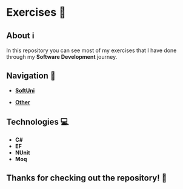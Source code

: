 # Exercises 🧮

## About ℹ️

In this repository you can see most of my exercises that I have done through my <strong>Software Development</strong> journey.

## Navigation 🧭

- <strong><a href="https://github.com/viktorgkw/Exercises/tree/main/SoftUni">SoftUni</a></strong>

- <strong><a href="https://github.com/viktorgkw/Exercises/tree/main/Other">Other</a></strong>

## Technologies 💻

- **C#**
- **EF**
- **NUnit**
- **Moq**

## Thanks for checking out the repository! 💚
